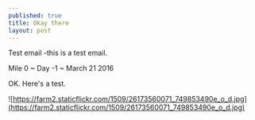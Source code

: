 ```yaml
---
published: true
title: Okay there
layout: post
---
```

Test email
-this is a test email. 

Mile 0 ~ Day -1 ~ March 21 2016

OK. Here's a test.

![https://farm2.staticflickr.com/1509/26173560071_749853490e_o_d.jpg](https://farm2.staticflickr.com/1509/26173560071_749853490e_o_d.jpg)